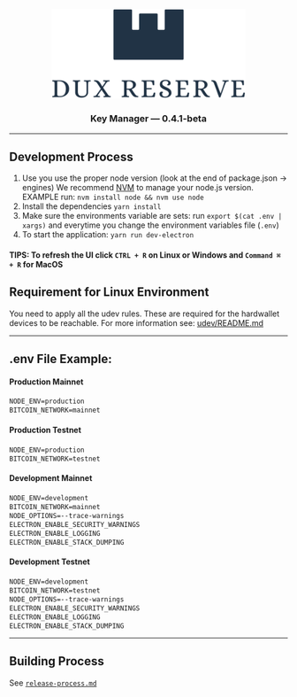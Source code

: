 <p align="center">
  <img src="public/img/logos/dux-logo-with-text.svg" width="350" title="Dux Reserve">
</p>

<h3 align="center">
  Key Manager — 0.4.1-beta
</h3>


----


## Development Process

1. Use you use the proper node version (look at the end of package.json -> engines) We recommend [NVM](https://github.com/nvm-sh/nvm) to manage your node.js version.
   EXAMPLE run: `nvm install node && nvm use node`
2. Install the dependencies `yarn install`
3. Make sure the environments variable are sets: run `export $(cat .env | xargs)` and everytime you change the environment variables file (`.env`)
4. To start the application: `yarn run dev-electron`

#### TIPS: To refresh the UI click `CTRL + R` on Linux or Windows and `Command ⌘ + R` for MacOS

## Requirement for Linux Environment
You need to apply all the udev rules. These are required for the hardwallet devices to be reachable.
For more information see: [udev/README.md](udev/README.md)


----


## .env File Example:

#### Production Mainnet
```
NODE_ENV=production
BITCOIN_NETWORK=mainnet
```

#### Production Testnet
```
NODE_ENV=production
BITCOIN_NETWORK=testnet
```

#### Development Mainnet
```
NODE_ENV=development
BITCOIN_NETWORK=mainnet
NODE_OPTIONS=--trace-warnings
ELECTRON_ENABLE_SECURITY_WARNINGS
ELECTRON_ENABLE_LOGGING
ELECTRON_ENABLE_STACK_DUMPING
```

#### Development Testnet
```
NODE_ENV=development
BITCOIN_NETWORK=testnet
NODE_OPTIONS=--trace-warnings
ELECTRON_ENABLE_SECURITY_WARNINGS
ELECTRON_ENABLE_LOGGING
ELECTRON_ENABLE_STACK_DUMPING
```


----


## Building Process
See [`release-process.md`](release-process.md)
